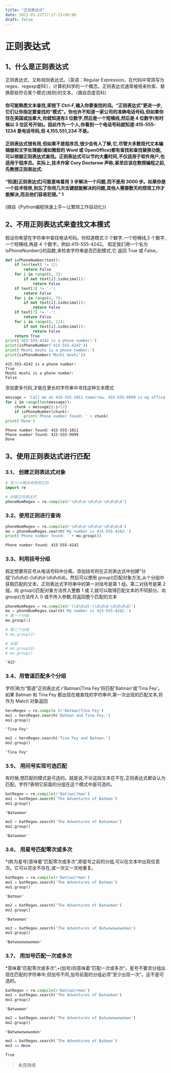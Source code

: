 ```yaml
---
title: "正则表达式"
date: 2021-01-22T17:27:21+08:00
draft: false
---
```

# 正则表达式 

## 1、什么是正则表达式

正则表达式，又称规则表达式。（英语：Regular Expression，在代码中常简写为regex、regexp或RE），计算机科学的一个概念。正则表达式通常被用来检索、替换那些符合某个模式(规则)的文本。（摘自百度百科）

####  你可能熟悉文本查找,即按下 Ctrl-F,输入你要查找的词。“正则表达式”更进一步,它们让你指定要查找的“模式”。你也许不知道一家公司的准确电话号码,但如果你住在美国或加拿大,你就知道有3 位数字,然后是一个短横线,然后是 4 位数字(有时候以 3 位区号开始)。因此作为一个人,你看到一个电话号码就知道:415-555-1234 是电话号码,但 4,155,551,234 不是。  
#### 正则表达式很有用,但如果不是程序员,很少会有人了解,它,尽管大多数现代文本编辑器和文字处理器(诸如微软的 Word 或 OpenOffice)都有查找和查找替换功能,可以根据正则表达式查找。正则表达式可以节约大量时间,不仅适用于软件用户,也适用于程序员。实际上,技术作家 Cory Doctorow 声称,甚至应该在教授编程之前,先教授正则表达式: 
####     “知道[正则表达式]可能意味着用 3 步解决一个问题,而不是用 3000 步。如果你是一个技术怪侠,别忘了你用几次击键就能解决的问题,其他人需要数天的烦琐工作才能解决,而且他们容易犯错。” 1

(摘自《Python编程快速上手—让繁琐工作自动化》)

## 2、不用正则表达式来查找文本模式
假设你希望在字符串中查找电话号码。你知道模式:3 个数字,一个短横线,3
个数字,一个短横线,再是 4 个数字。例如:415-555-4242。
假定我们用一个名为 isPhoneNumber()的函数,来检查字符串是否匹配模式,它
返回 True 或 False。


```python
def isPhoneNumber(text):
    if len(text) != 12:
        return False
    for i in range(0, 3):
        if not text[i].isdecimal():
            return False
    if text[3] != '-':
        return False
    for i in range(4, 7):
        if not text[i].isdecimal():
            return False
    if text[7] != '-':
        return False
    for i in range(8, 12):
        if not text[i].isdecimal():
            return False
    return True
print('415-555-4242 is a phone number:')
print(isPhoneNumber('415-555-4242'))
print('Moshi moshi is a phone number:')
print(isPhoneNumber('Moshi moshi'))
```

    415-555-4242 is a phone number:
    True
    Moshi moshi is a phone number:
    False


添加更多代码,才能在更长的字符串中寻找这种文本模式


```python
message = 'Call me at 415-555-1011 tomorrow. 415-555-9999 is my office.'
for i in range(len(message)):
    chunk = message[i:i+12]
    if isPhoneNumber(chunk):
        print('Phone number found: ' + chunk)
print('Done')
```

    Phone number found: 415-555-1011
    Phone number found: 415-555-9999
    Done


## 3、使用正则表达式进行匹配 

### 3.1、 创建正则表达式对象


```python
# 导入re模块来使用正则
import re
```


```python
# 创建正则表达式
phoneNumRegex = re.compile(r'\d\d\d-\d\d\d-\d\d\d\d')
```

### 3.2、使用正则进行查询 


```python
phoneNumRegex = re.compile(r'\d\d\d-\d\d\d-\d\d\d\d')
mo = phoneNumRegex.search('My number is 415-555-4242.')
print('Phone number found: ' + mo.group())
```

    Phone number found: 415-555-4242


### 3.3、利用括号分组
假定想要将区号从电话号码中分离。添加括号将在正则表达式中创建“分组”(\d\d\d)-(\d\d\d-\d\d\d\d)。然后可以使用 group()匹配对象方法,从个分组中获取匹配的文本。正则表达式字符串中的第一对括号是第 1 组。第二对括号是第 2 组。向 group()匹配对象方法传入整数 1 或 2,就可以取得匹配文本的不同部分。向 group()方法传入 0 或不传入参数,将返回整个匹配的文本


```python
phoneNumRegex = re.compile(r'(\d\d\d)-(\d\d\d-\d\d\d\d)')
mo = phoneNumRegex.search('My number is 415-555-4242.')
# 第一个分组
mo.group(1)

# 第二个分组
# mo.group(2)

# 全部
# mo.group(0)
# mo.group()
```




    '415'



### 3.4、用管道匹配多个分组
字符|称为“管道”正则表达式 r'Batman|Tina Fey'将匹配'Batman'或'Tina Fey'。如果 Batman 和 Tina Fey 都出现在被查找的字符串中,第一次出现的匹配文本,将作为 Match 对象返回


```python
heroRegex = re.compile (r'Batman|Tina Fey')
mo1 = heroRegex.search('Batman and Tina Fey.')
mo1.group()
```




    'Tina Fey'




```python
mo2 = heroRegex.search('Tina Fey and Batman.')
mo2.group()
```




    'Tina Fey'



### 3.5、 用问号实现可选匹配
有时候,想匹配的模式是可选的。就是说,不论这段文本在不在,正则表达式都会认为匹配。字符?表明它前面的分组在这个模式中是可选的。


```python
batRegex = re.compile(r'Bat(wo)?man')
mo1 = batRegex.search('The Adventures of Batman')
mo1.group()
```




    'Batwoman'




```python
mo2 = batRegex.search('The Adventures of Batwoman')
mo2.group()
```




    'Batwoman'



### 3.6、 用星号匹配零次或多次
*(称为星号)意味着“匹配零次或多次”,即星号之前的分组,可以在文本中出现任意次。它可以完全不存在,或一次又一次地重复。


```python
batRegex = re.compile(r'Bat(wo)*man')
mo1 = batRegex.search('The Adventures of Batman')
mo1.group()
```




    'Batman'




```python
mo2 = batRegex.search('The Adventures of Batwoman')
mo2.group()
```




    'Batwoman'




```python
mo3 = batRegex.search('The Adventures of Batwowowowoman')
mo3.group()
```




    'Batwowowowoman'



### 3.7、 用加号匹配一次或多次
*意味着“匹配零次或多次”,+(加号)则意味着“匹配一次或多次”。星号不要求分组出现在匹配的字符串中,但加号不同,加号前面的分组必须“至少出现一次”。这不是可选的。


```python
batRegex = re.compile(r'Bat(wo)+man')
mo1 = batRegex.search('The Adventures of Batwoman')
mo1.group()
```




    'Batwoman'




```python
mo2 = batRegex.search('The Adventures of Batwowowowoman')
mo2.group()
```




    'Batwowowowoman'




```python
mo3 = batRegex.search('The Adventures of Batman')
mo3 == None
```




    True



> 未完待续 
